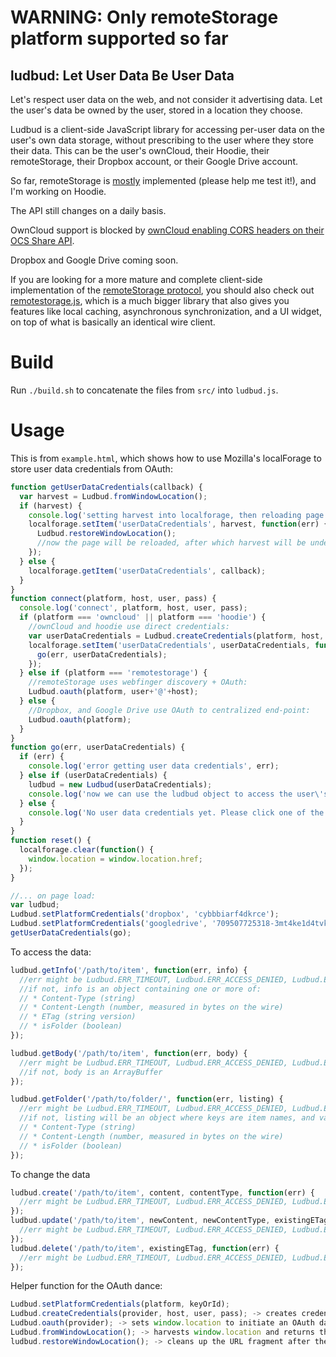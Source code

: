 # WARNING: Only remoteStorage platform supported so far

## ludbud: Let User Data Be User Data

Let's respect user data on the web, and not consider it advertising data. Let the user's data be owned by the user, stored in a location they choose.

Ludbud is a client-side JavaScript library for accessing per-user data on the user's own data storage, without prescribing to the user where they store their data. This can be the user's ownCloud, their Hoodie, their remoteStorage, their Dropbox account, or their Google Drive account.

So far, remoteStorage is [mostly](https://github.com/michielbdejong/ludbud/labels/remoteStorage) implemented (please help me test it!), and I'm working on Hoodie.

The API still changes on a daily basis.

OwnCloud support is blocked by [ownCloud enabling CORS headers on their OCS Share API](https://github.com/owncloud/core/issues/10415#issuecomment-76533629).

Dropbox and Google Drive coming soon.

If you are looking for a more mature and complete client-side implementation of the [remoteStorage protocol](http://tools.ietf.org/html/draft-dejong-remotestorage-04), you should also check out [remotestorage.js](https://github.com/remotestorage/remotestorage.js), which is a much bigger library
that also gives you features like local caching, asynchronous synchronization, and a UI widget, on top of what is basically an identical wire client.

# Build

Run `./build.sh` to concatenate the files from `src/` into `ludbud.js`.

# Usage

This is from `example.html`, which shows how to use Mozilla's localForage to store user data credentials from OAuth:

````js
function getUserDataCredentials(callback) {
  var harvest = Ludbud.fromWindowLocation();
  if (harvest) {
    console.log('setting harvest into localforage, then reloading page', harvest);
    localforage.setItem('userDataCredentials', harvest, function(err) {
      Ludbud.restoreWindowLocation();
      //now the page will be reloaded, after which harvest will be undefined
    });
  } else {
    localforage.getItem('userDataCredentials', callback);
  }
}
function connect(platform, host, user, pass) {
  console.log('connect', platform, host, user, pass);
  if (platform === 'owncloud' || platform === 'hoodie') {
    //ownCloud and hoodie use direct credentials:
    var userDataCredentials = Ludbud.createCredentials(platform, host, user, pass);
    localforage.setItem('userDataCredentials', userDataCredentials, function(err) {
      go(err, userDataCredentials);
    });
  } else if (platform === 'remotestorage') {
    //remoteStorage uses webfinger discovery + OAuth:
    Ludbud.oauth(platform, user+'@'+host);
  } else {
    //Dropbox, and Google Drive use OAuth to centralized end-point:
    Ludbud.oauth(platform);
  }
}
function go(err, userDataCredentials) {
  if (err) {
    console.log('error getting user data credentials', err);
  } else if (userDataCredentials) {
    ludbud = new Ludbud(userDataCredentials);
    console.log('now we can use the ludbud object to access the user\'s data');
  } else {
    console.log('No user data credentials yet. Please click one of the buttons');
  }
}
function reset() {
  localforage.clear(function() {
    window.location = window.location.href;
  });
}

//... on page load:
var ludbud;
Ludbud.setPlatformCredentials('dropbox', 'cybbbiarf4dkrce');
Ludbud.setPlatformCredentials('googledrive', '709507725318-3mt4ke1d4tvkc7ktbjvru3csif4nsk67.apps.googleusercontent.com');
getUserDataCredentials(go);
````

To access the data:
````js
ludbud.getInfo('/path/to/item', function(err, info) {
  //err might be Ludbud.ERR_TIMEOUT, Ludbud.ERR_ACCESS_DENIED, Ludbud.ERR_SERVER_ERROR, or Ludbud.ERR_NOT_FOUND
  //if not, info is an object containing one or more of:
  // * Content-Type (string)
  // * Content-Length (number, measured in bytes on the wire)
  // * ETag (string version)
  // * isFolder (boolean)
});

ludbud.getBody('/path/to/item', function(err, body) {
  //err might be Ludbud.ERR_TIMEOUT, Ludbud.ERR_ACCESS_DENIED, Ludbud.ERR_SERVER_ERROR, Ludbud.ERR_NOT_FOUND, or Ludbud.ERR_IS_FOLDER
  //if not, body is an ArrayBuffer
});

ludbud.getFolder('/path/to/folder/', function(err, listing) {
  //err might be Ludbud.ERR_TIMEOUT, Ludbud.ERR_ACCESS_DENIED, Ludbud.ERR_SERVER_ERROR, Ludbud.ERR_NOT_FOUND, or Ludbud.ERR_NOT_A_FOLDER
  //if not, listing will be an object where keys are item names, and values are objects containing one or more of:
  // * Content-Type (string)
  // * Content-Length (number, measured in bytes on the wire)
  // * isFolder (boolean)
});
````

To change the data
````js
ludbud.create('/path/to/item', content, contentType, function(err) {
  //err might be Ludbud.ERR_TIMEOUT, Ludbud.ERR_ACCESS_DENIED, Ludbud.ERR_SERVER_ERROR, or Ludbud.ERR_IS_FOLDER
});
ludbud.update('/path/to/item', newContent, newContentType, existingETag, function(err) {
  //err might be Ludbud.ERR_TIMEOUT, Ludbud.ERR_ACCESS_DENIED, Ludbud.ERR_SERVER_ERROR, Ludbud.ERR_NOT_FOUND, or Ludbud.ERR_IS_FOLDER
});
ludbud.delete('/path/to/item', existingETag, function(err) {
  //err might be Ludbud.ERR_TIMEOUT, Ludbud.ERR_ACCESS_DENIED, Ludbud.ERR_SERVER_ERROR, Ludbud.ERR_NOT_FOUND, or Ludbud.ERR_IS_FOLDER
});
````

Helper function for the OAuth dance:
````js
Ludbud.setPlatformCredentials(platform, keyOrId);
Ludbud.createCredentials(provider, host, user, pass); -> creates credentials, use this one for the ownCloud platform
Ludbud.oauth(provider); -> sets window.location to initiate an OAuth dance, use this for remoteStorage, Dropbox, and Google Drive platforms
Ludbud.fromWindowLocation(); -> harvests window.location and returns the user data credentials
ludbud.restoreWindowLocation(); -> cleans up the URL fragment after the OAuth dance (triggers a page refresh)
